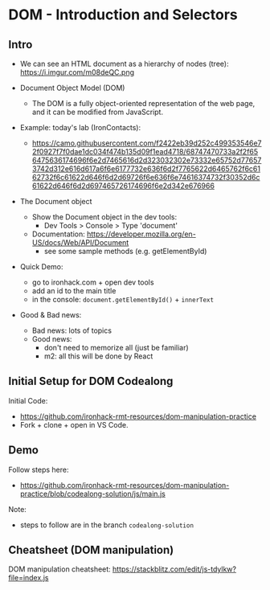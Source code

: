 
# DOM - Introduction and Selectors


<!---

Status: ready

@todo: 
- steps to follow are in a repo (js file). Consider adding them to the readme, so that it can also be used as a cheatsheet / reference.
- move the exercises to separate gists.

--->





## Intro

- We can see an HTML document as a hierarchy of nodes (tree): https://i.imgur.com/m08deQC.png


- Document Object Model (DOM)
  - The DOM is a fully object-oriented representation of the web page, and it can be modified from JavaScript.


- Example: today's lab (IronContacts): 
  - https://camo.githubusercontent.com/f2422eb39d252c499353546e72f0927f7f0dae1dc034f474b135d09f1ead4718/68747470733a2f2f656475636174696f6e2d7465616d2d323032302e73332e65752d776573742d312e616d617a6f6e6177732e636f6d2f7765622d6465762f6c6162732f6c61622d646f6d2d69726f6e636f6e74616374732f30352d6c61622d646f6d2d697465726174696f6e2d342e676966



- The Document object
  - Show the Document object in the dev tools:
    - Dev Tools > Console > Type 'document'
  - Documentation: https://developer.mozilla.org/en-US/docs/Web/API/Document
    - see some sample methods (e.g. getElementById)


- Quick Demo:
  - go to ironhack.com + open dev tools
  - add an id to the main title
  - in the console: `document.getElementById()` + `innerText`


- Good & Bad news:
  - Bad news: lots of topics
  - Good news:
    - don't need to memorize all (just be familiar)
    - m2: all this will be done by React




## Initial Setup for DOM Codealong


Initial Code:
- https://github.com/ironhack-rmt-resources/dom-manipulation-practice
- Fork + clone + open in VS Code.



## Demo


Follow steps here:
- https://github.com/ironhack-rmt-resources/dom-manipulation-practice/blob/codealong-solution/js/main.js


Note:
- steps to follow are in the branch `codealong-solution`




## Cheatsheet (DOM manipulation)


DOM manipulation cheatsheet:
https://stackblitz.com/edit/js-tdylkw?file=index.js
<!-- @todo: convert to a gist -->



